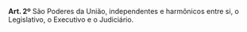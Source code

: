 **Art. 2º** São Poderes da União, independentes e harmônicos entre si, o Legislativo, o Executivo e o Judiciário.
